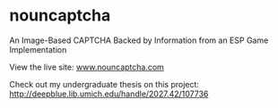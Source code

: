nouncaptcha
===========

An Image-Based CAPTCHA Backed by Information from an ESP Game Implementation

View the live site: www.nouncaptcha.com

Check out my undergraduate thesis on this project: http://deepblue.lib.umich.edu/handle/2027.42/107736

